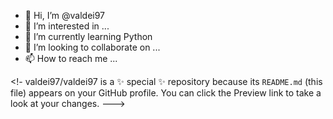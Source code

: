- 👋 Hi, I’m @valdei97
- 👀 I’m interested in ...
- 🌱 I’m currently learning  Python
- 💞️ I’m looking to collaborate on ...
- 📫 How to reach me ...

<!-
valdei97/valdei97 is a ✨ special ✨ repository because its `README.md` (this file) appears on your GitHub profile.
You can click the Preview link to take a look at your changes.
--->

